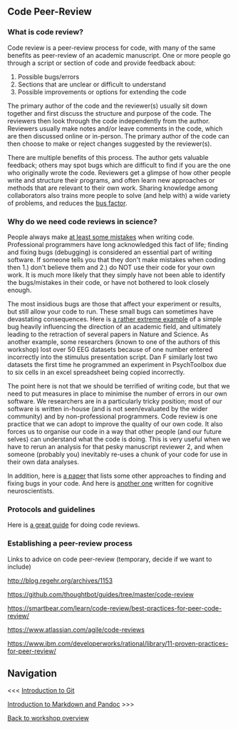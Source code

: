 ## Code Peer-Review

### What is code review?

Code review is a peer-review process for code, with many of the same benefits as peer-review of an academic manuscript. One or more people go through a script or section of code and provide feedback about:

1. Possible bugs/errors
2. Sections that are unclear or difficult to understand
3. Possible improvements or options for extending the code

The primary author of the code and the reviewer(s) usually sit down together and first discuss the structure and purpose of the code. The reviewers then look through the code independently from the author. Reviewers usually make notes and/or leave comments in the code, which are then discussed online or in-person. The primary author of the code can then choose to make or reject changes suggested by the reviewer(s). 

There are multiple benefits of this process. The author gets valuable feedback; others may spot bugs which are difficult to find if you are the one who originally wrote the code. Reviewers get a glimpse of how other people write and structure their programs, and often learn new approaches or methods that are relevant to their own work. Sharing knowledge among collaborators also trains more people to solve (and help with) a wide variety of problems, and reduces the [bus factor](https://en.wikipedia.org/wiki/Bus_factor). 

### Why do we need code reviews in science?

People always make [at least some mistakes](http://ivory.idyll.org/blog/automated-testing-and-research-software.html) when writing code. Professional programmers have long acknowledged this fact of life;  finding and fixing bugs (debugging) is considered an essential part of writing software. If someone tells you that they don't make mistakes when coding then 1.) don't believe them and 2.) do NOT use their code for your own work. It is much more likely that they simply have not been able to identify the bugs/mistakes in their code, or have not bothered to look closely enough.    

The most insidious bugs are those that affect your experiment or results, but still allow your code to run. These small bugs can sometimes have devastating consequences. Here is [a rather extreme example](http://boscoh.com/protein/a-sign-a-flipped-structure-and-a-scientific-flameout-of-epic-proportions.html) of a simple bug heavily influencing the direction of an academic field, and ultimately leading to the retraction of several papers in Nature and Science. As another example, some researchers (known to one of the authors of this workshop) lost over 50 EEG datasets because of one number entered incorrectly into the stimulus presentation script. Dan F similarly lost two datasets the first time he programmed an experiment in PsychToolbox due to six cells in an excel spreadsheet being copied incorrectly.

The point here is not that we should be terrified of writing code, but that we need to put measures in place to minimise the number of errors in our own software. We researchers are in a particularly tricky position; most of our software is written in-house (and is not seen/evaluated by the wider community) and by non-professional programmers. Code review is one practice that we can adopt to improve the quality of our own code. It also forces us to organise our code in a way that other people (and our future selves) can understand what the code is doing. This is very useful when we have to rerun an analysis for that pesky manuscript reviewer 2, and when someone (probably you) inevitably re-uses a chunk of your code for use in their own data analyses.

In addition, here is [a paper](https://arxiv.org/pdf/1210.0530v1.pdf) that lists some other approaches to finding and fixing bugs in your code. And here is [another one](http://journal.frontiersin.org/article/10.3389/fpsyg.2014.01435/full) written for cognitive neuroscientists.

### Protocols and guidelines

Here is [a great guide](https://alexgaynor.net/2013/sep/26/effective-code-review/) for doing code reviews.

### Establishing a peer-review process




Links to advice on code peer-review (temporary, decide if we want to include)

http://blog.regehr.org/archives/1153

https://github.com/thoughtbot/guides/tree/master/code-review

https://smartbear.com/learn/code-review/best-practices-for-peer-code-review/

https://www.atlassian.com/agile/code-reviews

https://www.ibm.com/developerworks/rational/library/11-proven-practices-for-peer-review/

## Navigation

<<< [Introduction to Git](https://github.com/Decision-Neuroscience-Lab/coding-workshop-material/blob/master/Writing-Clear-Code.md)
				
[Introduction to Markdown and Pandoc](https://github.com/Decision-Neuroscience-Lab/coding-workshop-material/blob/master/Intro%20to%20Markdown%20and%20Pandoc.md) >>>	

[Back to workshop overview](https://github.com/Decision-Neuroscience-Lab/coding-workshop-material/blob/master/Coding%20Workshop%20DNLab.md)